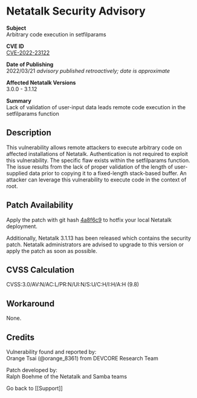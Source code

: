 # Netatalk Security Advisory

**Subject**  
Arbitrary code execution in setfilparams

**CVE ID**  
[CVE-2022-23122](https://www.cve.org/CVERecord?id=CVE-2022-23122)

**Date of Publishing**  
2022/03/21 *advisory published retroactively; date is approximate*

**Affected Netatalk Versions**  
3.0.0 - 3.1.12

**Summary**  
Lack of validation of user-input data leads remote code execution in the
setfilparams function

## Description

This vulnerability allows remote attackers to execute arbitrary code on
affected installations of Netatalk. Authentication is not required to
exploit this vulnerability. The specific flaw exists within the
setfilparams function. The issue results from the lack of proper
validation of the length of user-supplied data prior to copying it to a
fixed-length stack-based buffer. An attacker can leverage this
vulnerability to execute code in the context of root.

## Patch Availability

Apply the patch with git hash
[4a8f6c9](https://github.com/Netatalk/netatalk/commit/4a8f6c964d5ca86df27c50e50dc1b60d39c9b76d.diff)
to hotfix your local Netatalk deployment.

Additionally, Netatalk 3.1.13 has been released which contains the
security patch. Netatalk administrators are advised to upgrade to this
version or apply the patch as soon as possible.

## CVSS Calculation

CVSS:3.0/AV:N/AC:L/PR:N/UI:N/S:U/C:H/I:H/A:H (9.8)

## Workaround

None.

## Credits

Vulnerability found and reported by:  
Orange Tsai (@orange_8361) from DEVCORE Research Team

Patch developed by:  
Ralph Boehme of the Netatalk and Samba teams

Go back to [[Support]]
